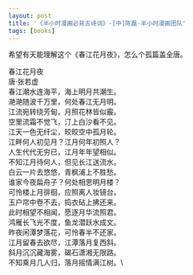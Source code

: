 ```yaml
---
layout: post
title: '《半小时漫画必背古诗词》-[中]陈磊·半小时漫画团队'
tags: [books]
---
```


希望有天能理解这个《春江花月夜》，怎么个孤篇盖全唐。

  春江花月夜\
  唐·张若虚\
  春江潮水连海平，海上明月共潮生。  
  滟滟随波千万里，何处春江无月明。  
  江流宛转绕芳甸，月照花林皆似霰。\
  空里流霜不觉飞，汀上白沙看不见。\
  江天一色无纤尘，皎皎空中孤月轮。\
  江畔何人初见月？江月何年初照人？\
  人生代代无穷已，江月年年望相似。\
  不知江月待何人，但见长江送流水。\
  白云一片去悠悠，青枫浦上不胜愁。\
  谁家今夜扁舟子？何处相思明月楼？\
  可怜楼上月徘徊，应照离人妆镜台。\
  玉户帘中卷不去，捣衣砧上拂还来。\
  此时相望不相闻，愿逐月华流照君。\
  鸿雁长飞光不度，鱼龙潜跃水成文。\
  昨夜闲潭梦落花，可怜春半不还家。\
  江月留春去欲尽，江潭落月复西斜。\
  斜月沉沉藏海雾，碣石潇湘无限路。\
  不知乘月几人归，落月摇情满江树。\
